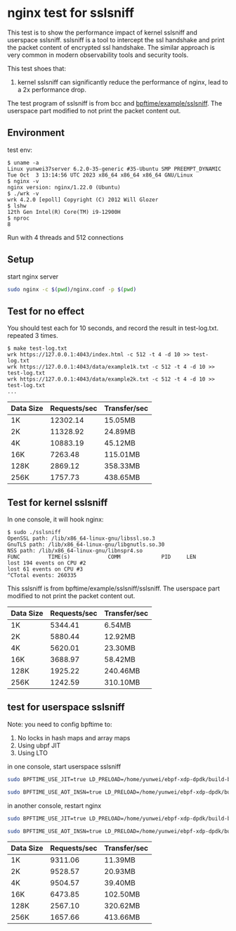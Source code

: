 # nginx test for sslsniff

This test is to show the performance impact of kernel sslsniff and userspace sslsniff. sslsniff is a tool to intercept the ssl handshake and print the packet content of encrypted ssl handshake. The similar approach is very common in modern observability tools and security tools.

This test shoes that:

1. kernel sslsniff can significantly reduce the performance of nginx, lead to a 2x performance drop.

The test program of sslsniff is from bcc and [bpftime/example/sslsniff](https://github.com/eunomia-bpf/bpftime/tree/master/example/sslsniff). The userspace part modified to not print the packet content out.

## Environment

test env:

```console
$ uname -a
Linux yunwei37server 6.2.0-35-generic #35-Ubuntu SMP PREEMPT_DYNAMIC Tue Oct  3 13:14:56 UTC 2023 x86_64 x86_64 x86_64 GNU/Linux
$ nginx -v
nginx version: nginx/1.22.0 (Ubuntu)
$ ./wrk -v
wrk 4.2.0 [epoll] Copyright (C) 2012 Will Glozer
$ lshw
12th Gen Intel(R) Core(TM) i9-12900H
$ nproc
8
```

Run with 4 threads and 512 connections

## Setup

start nginx server

```sh
sudo nginx -c $(pwd)/nginx.conf -p $(pwd)
```

## Test for no effect

You should test each for 10 seconds, and record the result in test-log.txt. repeated 3 times.

```console
$ make test-log.txt
wrk https://127.0.0.1:4043/index.html -c 512 -t 4 -d 10 >> test-log.txt
wrk https://127.0.0.1:4043/data/example1k.txt -c 512 -t 4 -d 10 >> test-log.txt
wrk https://127.0.0.1:4043/data/example2k.txt -c 512 -t 4 -d 10 >> test-log.txt
...
```

| Data Size | Requests/sec | Transfer/sec |
|-----------|--------------|--------------|
| 1K        |      12302.14 |        15.05MB |
| 2K        |      11328.92 |        24.89MB |
| 4K        |      10883.19 |        45.12MB |
| 16K       |       7263.48 |       115.01MB |
| 128K      |       2869.12 |       358.33MB |
| 256K      |       1757.73 |       438.65MB |

## Test for kernel sslsniff

In one console, it will hook nginx:

```console
$ sudo ./sslsniff 
OpenSSL path: /lib/x86_64-linux-gnu/libssl.so.3
GnuTLS path: /lib/x86_64-linux-gnu/libgnutls.so.30
NSS path: /lib/x86_64-linux-gnu/libnspr4.so
FUNC         TIME(s)            COMM             PID     LEN    
lost 194 events on CPU #2
lost 61 events on CPU #3
^CTotal events: 260335 
```

This sslsniff is from bpftime/example/sslsniff/sslsniff. The userspace part modified to not print the packet content out.

| Data Size | Requests/sec | Transfer/sec |
|-----------|--------------|--------------|
| 1K        |       5344.41 |         6.54MB |
| 2K        |       5880.44 |        12.92MB |
| 4K        |       5620.01 |        23.30MB |
| 16K       |       3688.97 |        58.42MB |
| 128K      |       1925.22 |       240.46MB |
| 256K      |       1242.59 |       310.10MB |

## test for userspace sslsniff

Note: you need to config bpftime to:

1. No locks in hash maps and array maps
2. Using ubpf JIT
3. Using LTO

in one console, start userspace sslsniff

```sh
sudo BPFTIME_USE_JIT=true LD_PRELOAD=/home/yunwei/ebpf-xdp-dpdk/build-bpftime-llvm/bpftime/runtime/syscall-server/libbpftime-syscall-server.so /home/yunwei/ebpf-xdp-dpdk/bpftime/example/sslsniff/sslsniff

sudo BPFTIME_USE_AOT_INSN=true LD_PRELOAD=/home/yunwei/ebpf-xdp-dpdk/build-bpftime-llvm/bpftime/runtime/syscall-server/libbpftime-syscall-server.so /home/yunwei/ebpf-xdp-dpdk/bpftime/example/sslsniff/sslsniff
```

in another console, restart nginx

```sh
sudo BPFTIME_USE_JIT=true LD_PRELOAD=/home/yunwei/ebpf-xdp-dpdk/build-bpftime-llvm/bpftime/runtime/agent/libbpftime-agent.so  nginx -c $(pwd)/nginx.conf -p $(pwd)

sudo BPFTIME_USE_AOT_INSN=true LD_PRELOAD=/home/yunwei/ebpf-xdp-dpdk/build-bpftime-llvm/bpftime/runtime/agent/libbpftime-agent.so  nginx -c $(pwd)/nginx.conf -p $(pwd)
```

| Data Size | Requests/sec | Transfer/sec |
|-----------|--------------|--------------|
| 1K        |       9311.06 |        11.39MB |
| 2K        |       9528.57 |        20.93MB |
| 4K        |       9504.57 |        39.40MB |
| 16K       |       6473.85 |       102.50MB |
| 128K      |       2567.10 |       320.62MB |
| 256K      |       1657.66 |       413.66MB |
